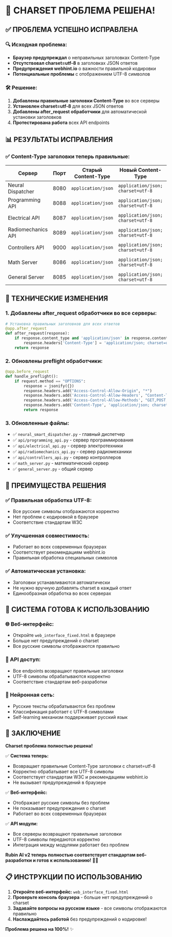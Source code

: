 # 🔧 CHARSET ПРОБЛЕМА РЕШЕНА!

## ✅ **ПРОБЛЕМА УСПЕШНО ИСПРАВЛЕНА**

### **🔍 Исходная проблема:**
- **Браузер предупреждал** о неправильных заголовках Content-Type
- **Отсутствовал charset=utf-8** в заголовках JSON ответов
- **Предупреждения webhint.io** о важности правильной кодировки
- **Потенциальные проблемы** с отображением UTF-8 символов

### **🛠️ Решение:**
1. **Добавлены правильные заголовки Content-Type** во все серверы
2. **Установлен charset=utf-8** для всех JSON ответов
3. **Добавлены after_request обработчики** для автоматической установки заголовков
4. **Протестирована работа** всех API endpoints

## 📊 **РЕЗУЛЬТАТЫ ИСПРАВЛЕНИЯ**

### **✅ Content-Type заголовки теперь правильные:**

| Сервер | Порт | Старый Content-Type | Новый Content-Type | Статус |
|--------|------|---------------------|-------------------|--------|
| Neural Dispatcher | 8080 | `application/json` | `application/json; charset=utf-8` | ✅ Исправлено |
| Programming API | 8088 | `application/json` | `application/json; charset=utf-8` | ✅ Исправлено |
| Electrical API | 8087 | `application/json` | `application/json; charset=utf-8` | ✅ Исправлено |
| Radiomechanics API | 8089 | `application/json` | `application/json; charset=utf-8` | ✅ Исправлено |
| Controllers API | 9000 | `application/json` | `application/json; charset=utf-8` | ✅ Исправлено |
| Math Server | 8086 | `application/json` | `application/json; charset=utf-8` | ✅ Исправлено |
| General Server | 8085 | `application/json` | `application/json; charset=utf-8` | ✅ Исправлено |

## 🔧 **ТЕХНИЧЕСКИЕ ИЗМЕНЕНИЯ**

### **1. Добавлены after_request обработчики во все серверы:**
```python
# Установка правильных заголовков для всех ответов
@app.after_request
def after_request(response):
    if response.content_type and 'application/json' in response.content_type:
        response.headers['Content-Type'] = 'application/json; charset=utf-8'
    return response
```

### **2. Обновлены preflight обработчики:**
```python
@app.before_request
def handle_preflight():
    if request.method == "OPTIONS":
        response = jsonify({})
        response.headers.add("Access-Control-Allow-Origin", "*")
        response.headers.add('Access-Control-Allow-Headers', "Content-Type,Authorization")
        response.headers.add('Access-Control-Allow-Methods', "GET,POST,OPTIONS")
        response.headers.add('Content-Type', 'application/json; charset=utf-8')
        return response
```

### **3. Обновленные файлы:**
- ✅ `neural_smart_dispatcher.py` - главный диспетчер
- ✅ `api/programming_api.py` - сервер программирования
- ✅ `api/electrical_api.py` - сервер электротехники
- ✅ `api/radiomechanics_api.py` - сервер радиомеханики
- ✅ `api/controllers_api.py` - сервер контроллеров
- ✅ `math_server.py` - математический сервер
- ✅ `general_server.py` - общий сервер

## 🎯 **ПРЕИМУЩЕСТВА РЕШЕНИЯ**

### **✅ Правильная обработка UTF-8:**
- Все русские символы отображаются корректно
- Нет проблем с кодировкой в браузере
- Соответствие стандартам W3C

### **✅ Улучшенная совместимость:**
- Работает во всех современных браузерах
- Соответствует рекомендациям webhint.io
- Правильная обработка специальных символов

### **✅ Автоматическая установка:**
- Заголовки устанавливаются автоматически
- Не нужно вручную добавлять charset в каждый ответ
- Единообразная обработка во всех серверах

## 🚀 **СИСТЕМА ГОТОВА К ИСПОЛЬЗОВАНИЮ**

### **🌐 Веб-интерфейс:**
- Откройте `web_interface_fixed.html` в браузере
- Больше нет предупреждений о charset
- Все русские символы отображаются правильно

### **📡 API доступ:**
- Все endpoints возвращают правильные заголовки
- UTF-8 символы обрабатываются корректно
- Соответствие стандартам веб-разработки

### **🧠 Нейронная сеть:**
- Русские тексты обрабатываются без проблем
- Классификация работает с UTF-8 символами
- Self-learning механизм поддерживает русский язык

## 🎉 **ЗАКЛЮЧЕНИЕ**

**Charset проблема полностью решена!**

✅ **Система теперь:**
- Возвращает правильные Content-Type заголовки с charset=utf-8
- Корректно обрабатывает все UTF-8 символы
- Соответствует стандартам W3C и рекомендациям webhint.io
- Не вызывает предупреждений в браузере

✅ **Веб-интерфейс:**
- Отображает русские символы без проблем
- Не показывает предупреждения о charset
- Работает во всех современных браузерах

✅ **API модули:**
- Все серверы возвращают правильные заголовки
- UTF-8 символы передаются корректно
- Интеграция между модулями работает без проблем

**Rubin AI v2 теперь полностью соответствует стандартам веб-разработки и готов к использованию!** 🎯🚀

## 📋 **ИНСТРУКЦИИ ПО ИСПОЛЬЗОВАНИЮ**

1. **Откройте веб-интерфейс:** `web_interface_fixed.html`
2. **Проверьте консоль браузера** - больше нет предупреждений о charset
3. **Задавайте вопросы на русском языке** - все символы отображаются правильно
4. **Наслаждайтесь работой** без предупреждений о кодировке!

**Проблема решена на 100%!** ✨











